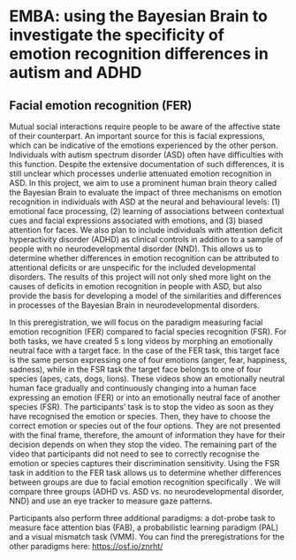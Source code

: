 # EMBA: using the Bayesian Brain to investigate the specificity of emotion recognition differences in autism and ADHD

## Facial emotion recognition (FER)

Mutual social interactions require people to be aware of the affective state of their counterpart. An important source for this is facial expressions, which can be indicative of the emotions experienced by the other person. Individuals with autism spectrum disorder (ASD) often have difficulties with this function. Despite the extensive documentation of such differences, it is still unclear which processes underlie attenuated emotion recognition in ASD. In this project, we aim to use a prominent human brain theory called the Bayesian Brain to evaluate the impact of three mechanisms on emotion recognition in individuals with ASD at the neural and behavioural levels: (1) emotional face processing, (2) learning of associations between contextual cues and facial expressions associated with emotions, and (3) biased attention for faces. We also plan to include individuals with attention deficit hyperactivity disorder (ADHD) as clinical controls in addition to a sample of people with no neurodevelopmental disorder (NND). This allows us to determine whether differences in emotion recognition can be attributed to attentional deficits or are unspecific for the included developmental disorders. The results of this project will not only shed more light on the causes of deficits in emotion recognition in people with ASD, but also provide the basis for developing a model of the similarities and differences in processes of the Bayesian Brain in neurodevelopmental disorders.

In this preregistration, we will focus on the paradigm measuring facial emotion recognition (FER) compared to facial species recognition (FSR). For both tasks, we have created 5 s long videos by morphing an emotionally neutral face with a target face. In the case of the FER task, this target face is the same person expressing one of four emotions (anger, fear, happiness, sadness), while in the FSR task the target face belongs to one of four species (apes, cats, dogs, lions). These videos show an emotionally neutral human face gradually and continuously changing into a human face expressing an emotion (FER) or into an emotionally neutral face of another species (FSR). The participants’ task is to stop the video as soon as they have recognised the emotion or species. Then, they have to choose the correct emotion or species out of the four options. They are not presented with the final frame, therefore, the amount of information they have for their decision depends on when they stop the video. The remaining part of the video that participants did not need to see to correctly recognise the emotion or species captures their discrimination sensitivity. Using the FSR task in addition to the FER task allows us to determine whether differences between groups are due to facial emotion recognition specifically . We will compare three groups (ADHD vs. ASD vs. no neurodevelopmental disorder, NND) and use an eye tracker to measure gaze patterns.

Participants also perform three additional paradigms: a dot-probe task to measure face attention bias (FAB), a probabilistic learning paradigm (PAL) and a visual mismatch task (VMM). You can find the preregistrations for the other paradigms here: https://osf.io/znrht/
